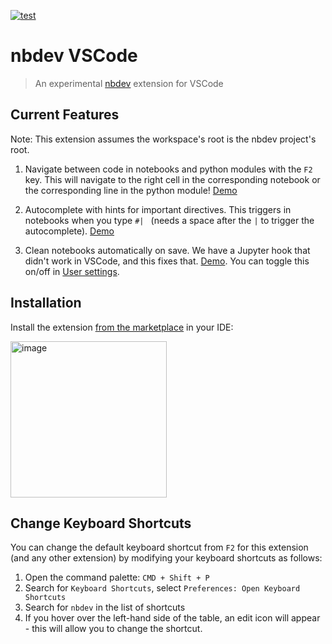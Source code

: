 [![test](https://github.com/fastai/nbdev-vscode/actions/workflows/test.yaml/badge.svg)](https://github.com/fastai/nbdev-vscode/actions/workflows/test.yaml)

# nbdev VSCode

> An experimental [nbdev](https://nbdev.fast.ai) extension for VSCode

## Current Features

Note: This extension assumes the workspace's root is the nbdev project's root.

1. Navigate between code in notebooks and python modules with the `F2` key.  This will navigate to the right cell in the corresponding notebook or the corresponding line in the python module! [Demo](https://twitter.com/HamelHusain/status/1641460341992304640)

2. Autocomplete with hints for important directives. This triggers in notebooks when you type `#| ` (needs a space after the `|` to trigger the autocomplete). [Demo](https://twitter.com/HamelHusain/status/1642051330402287616?s=20)

3. Clean notebooks automatically on save. We have a Jupyter hook that didn't work in VSCode, and this fixes that. [Demo](https://twitter.com/HamelHusain/status/1642202815756918785?s=20).  You can toggle this on/off in [User settings](https://github.com/fastai/nbdev-vscode/pull/17).

## Installation

Install the extension [from the marketplace](https://marketplace.visualstudio.com/items?itemName=hamelhusain.nbdev) in your IDE:

<img width="250" alt="image" src="https://user-images.githubusercontent.com/1483922/229318940-83c16b9b-8157-48ab-b104-cf1a35fa1c4a.png">


## Change Keyboard Shortcuts

You can change the default keyboard shortcut from `F2` for this extension (and any other extension) by modifying your keyboard shortcuts as follows:

1. Open the command palette: `CMD + Shift + P`
2. Search for `Keyboard Shortcuts`, select `Preferences: Open Keyboard Shortcuts`
3. Search for `nbdev` in the list of shortcuts
4. If you hover over the left-hand side of the table, an edit icon will appear - this will allow you to change the shortcut.

